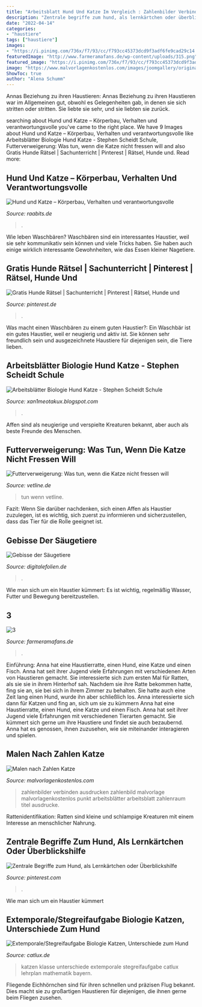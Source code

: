 ```yaml
---
title: "Arbeitsblatt Hund Und Katze Im Vergleich : Zahlenbilder Verbinden Ausdrucken Zahlenbild Malvorlage Malvorlagenkostenlos Punkt Arbeitsblätter Arbeitsblatt Zahlenraum Titel Ausdrucke"
description: "Zentrale begriffe zum hund, als lernkärtchen oder überblickshilfe"
date: "2022-04-14"
categories:
- "haustiere"
tags: ["haustiere"]
images:
- "https://i.pinimg.com/736x/f7/93/cc/f793cc45373dcd9f3adf6fe9cad29c14.jpg"
featuredImage: "http://www.farmeramafans.de/wp-content/uploads/315.png"
featured_image: "https://i.pinimg.com/736x/f7/93/cc/f793cc45373dcd9f3adf6fe9cad29c14.jpg"
image: "https://www.malvorlagenkostenlos.com/images/joomgallery/originals/malen_nach_zahlen__zahlenbilder_53/malen_nach_zahlen_katze_20140316_1400300825.jpg"
ShowToc: true
author: "Alena Schumm"
---
```



Annas Beziehung zu ihren Haustieren: Annas Beziehung zu ihren Haustieren war im Allgemeinen gut, obwohl es Gelegenheiten gab, in denen sie sich stritten oder stritten. Sie liebte sie sehr, und sie liebten sie zurück.

	

		
searching about Hund und Katze – Körperbau, Verhalten und verantwortungsvolle you've came to the right place. We have 9 Images about Hund und Katze – Körperbau, Verhalten und verantwortungsvolle like Arbeitsblätter Biologie Hund Katze - Stephen Scheidt Schule, Futterverweigerung: Was tun, wenn die Katze nicht fressen will and also Gratis Hunde Rätsel | Sachunterricht | Pinterest | Rätsel, Hunde und. Read more:
		
    
## Hund Und Katze – Körperbau, Verhalten Und Verantwortungsvolle

<img loading=lazy src="https://www.raabits.de/sites/default/files/product_images/b0/ae/36/hund-und-katze-seite23.jpg" onerror="this.onerror=null;this.src='https://tse1.mm.bing.net/th?id=OIP.lUOOo1Uc5H3QH9omWc-HVwHaKe&amp;pid=15.1';" alt="Hund und Katze – Körperbau, Verhalten und verantwortungsvolle">

_Source: raabits.de_

>. 

	

Wie leben Waschbären?
Waschbären sind ein interessantes Haustier, weil sie sehr kommunikativ sein können und viele Tricks haben. Sie haben auch einige wirklich interessante Gewohnheiten, wie das Essen kleiner Nagetiere.

    
## Gratis Hunde Rätsel | Sachunterricht | Pinterest | Rätsel, Hunde Und

<img loading=lazy src="https://i.pinimg.com/236x/52/95/21/529521348fe103d5c50afe77e5b96140.jpg" onerror="this.onerror=null;this.src='https://tse3.mm.bing.net/th?id=OIP.V_BYuveoCuI4ZRwc4rn3NAAAAA&amp;pid=15.1';" alt="Gratis Hunde Rätsel | Sachunterricht | Pinterest | Rätsel, Hunde und">

_Source: pinterest.de_

>. 

	

Was macht einen Waschbären zu einem guten Haustier?:
Ein Waschbär ist ein gutes Haustier, weil er neugierig und aktiv ist. Sie können sehr freundlich sein und ausgezeichnete Haustiere für diejenigen sein, die Tiere lieben.

    
## Arbeitsblätter Biologie Hund Katze - Stephen Scheidt Schule

<img loading=lazy src="https://i.pinimg.com/736x/1b/80/93/1b8093bfe6d9e73d7dbae1cb8fc8b35e.jpg" onerror="this.onerror=null;this.src='https://tse3.mm.bing.net/th?id=OIP.-Jp9UnyD-Ny-6l6dVRiKcQHaKe&amp;pid=15.1';" alt="Arbeitsblätter Biologie Hund Katze - Stephen Scheidt Schule">

_Source: xan1meotakux.blogspot.com_

>. 

	

Affen sind als neugierige und verspielte Kreaturen bekannt, aber auch als beste Freunde des Menschen.

    
## Futterverweigerung: Was Tun, Wenn Die Katze Nicht Fressen Will

<img loading=lazy src="https://www.vetline.de/sites/default/files/2020-07/katze-schwarz-augen.jpeg" onerror="this.onerror=null;this.src='https://tse4.mm.bing.net/th?id=OIP.nZob1RDbdRrMPFUsav3aVAHaE7&amp;pid=15.1';" alt="Futterverweigerung: Was tun, wenn die Katze nicht fressen will">

_Source: vetline.de_

>tun wenn vetline. 

	

Fazit: Wenn Sie darüber nachdenken, sich einen Affen als Haustier zuzulegen, ist es wichtig, sich zuerst zu informieren und sicherzustellen, dass das Tier für die Rolle geeignet ist.

    
## Gebisse Der Säugetiere

<img loading=lazy src="https://www.digitalefolien.de/biologie/tiere/saeuger/tngebis1.gif" onerror="this.onerror=null;this.src='https://tse3.mm.bing.net/th?id=OIP.5w1u8OJfutB_o6XvJockEAAAAA&amp;pid=15.1';" alt="Gebisse der Säugetiere">

_Source: digitalefolien.de_

>. 

	

Wie man sich um ein Haustier kümmert: Es ist wichtig, regelmäßig Wasser, Futter und Bewegung bereitzustellen.

    
## 3

<img loading=lazy src="http://www.farmeramafans.de/wp-content/uploads/315.png" onerror="this.onerror=null;this.src='https://tse2.mm.bing.net/th?id=OIP.wXDgkVQZ3U_tdtlnWLdDhAHaIx&amp;pid=15.1';" alt="3">

_Source: farmeramafans.de_

>. 

	

Einführung: Anna hat eine Haustierratte, einen Hund, eine Katze und einen Fisch. Anna hat seit ihrer Jugend viele Erfahrungen mit verschiedenen Arten von Haustieren gemacht. Sie interessierte sich zum ersten Mal für Ratten, als sie sie in ihrem Hinterhof sah. Nachdem sie ihre Ratte bekommen hatte, fing sie an, sie bei sich in ihrem Zimmer zu behalten. Sie hatte auch eine Zeit lang einen Hund, wurde ihn aber schließlich los. Anna interessierte sich dann für Katzen und fing an, sich um sie zu kümmern
Anna hat eine Haustierratte, einen Hund, eine Katze und einen Fisch. Anna hat seit ihrer Jugend viele Erfahrungen mit verschiedenen Tierarten gemacht. Sie kümmert sich gerne um ihre Haustiere und findet sie auch bezaubernd. Anna hat es genossen, ihnen zuzusehen, wie sie miteinander interagieren und spielen.

    
## Malen Nach Zahlen Katze

<img loading=lazy src="https://www.malvorlagenkostenlos.com/images/joomgallery/originals/malen_nach_zahlen__zahlenbilder_53/malen_nach_zahlen_katze_20140316_1400300825.jpg" onerror="this.onerror=null;this.src='https://tse1.mm.bing.net/th?id=OIP.NKHg6cuT0hap81Sea0Uo4AHaHa&amp;pid=15.1';" alt="Malen nach Zahlen Katze">

_Source: malvorlagenkostenlos.com_

>zahlenbilder verbinden ausdrucken zahlenbild malvorlage malvorlagenkostenlos punkt arbeitsblätter arbeitsblatt zahlenraum titel ausdrucke. 

	

Rattenidentifikation: Ratten sind kleine und schlampige Kreaturen mit einem Interesse an menschlicher Nahrung.

    
## Zentrale Begriffe Zum Hund, Als Lernkärtchen Oder Überblickshilfe

<img loading=lazy src="https://i.pinimg.com/736x/f7/93/cc/f793cc45373dcd9f3adf6fe9cad29c14.jpg" onerror="this.onerror=null;this.src='https://tse3.mm.bing.net/th?id=OIP.151vH28YvJyi1qLckqImOAHaHG&amp;pid=15.1';" alt="Zentrale Begriffe zum Hund, als Lernkärtchen oder Überblickshilfe">

_Source: pinterest.com_

>. 

	

Wie man sich um ein Haustier kümmert

    
## Extemporale/Stegreifaufgabe Biologie Katzen, Unterschiede Zum Hund

<img loading=lazy src="https://www.catlux.de/files/documents_processed/thumbs/exercises/113862.jpg" onerror="this.onerror=null;this.src='https://tse1.mm.bing.net/th?id=OIP.hF1CtgEmjCDAevxm8Ig9mwAAAA&amp;pid=15.1';" alt="Extemporale/Stegreifaufgabe Biologie Katzen, Unterschiede zum Hund">

_Source: catlux.de_

>katzen klasse unterschiede extemporale stegreifaufgabe catlux lehrplan mathematik bayern. 

	

Fliegende Eichhörnchen sind für ihren schnellen und präzisen Flug bekannt. Dies macht sie zu großartigen Haustieren für diejenigen, die ihnen gerne beim Fliegen zusehen.

